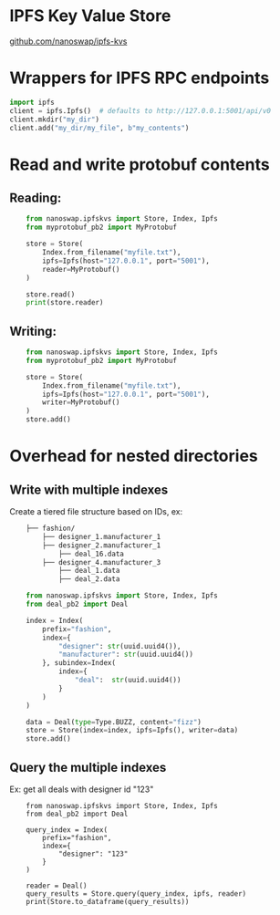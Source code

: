 # IPFS Key Value Store

[github.com/nanoswap/ipfs-kvs](https://github.com/nanoswap/ipfs-kvs)

# Wrappers for IPFS RPC endpoints
```py
import ipfs
client = ipfs.Ipfs()  # defaults to http://127.0.0.1:5001/api/v0
client.mkdir("my_dir")
client.add("my_dir/my_file", b"my_contents")
```

# Read and write protobuf contents

## Reading:
```py
    from nanoswap.ipfskvs import Store, Index, Ipfs
    from myprotobuf_pb2 import MyProtobuf

    store = Store(
        Index.from_filename("myfile.txt"),
        ipfs=Ipfs(host="127.0.0.1", port="5001"),
        reader=MyProtobuf()
    )

    store.read()
    print(store.reader)
```

## Writing:
```py
    from nanoswap.ipfskvs import Store, Index, Ipfs
    from myprotobuf_pb2 import MyProtobuf

    store = Store(
        Index.from_filename("myfile.txt"),
        ipfs=Ipfs(host="127.0.0.1", port="5001"),
        writer=MyProtobuf()
    )
    store.add()
```

# Overhead for nested directories

## Write with multiple indexes
Create a tiered file structure based on IDs, ex:
```bash
    ├── fashion/
        ├── designer_1.manufacturer_1
        ├── designer_2.manufacturer_1
            ├── deal_16.data
        ├── designer_4.manufacturer_3
            ├── deal_1.data
            ├── deal_2.data
```
```py
    from nanoswap.ipfskvs import Store, Index, Ipfs
    from deal_pb2 import Deal

    index = Index(
        prefix="fashion",
        index={
            "designer": str(uuid.uuid4()),
            "manufacturer": str(uuid.uuid4())
        }, subindex=Index(
            index={
                "deal":  str(uuid.uuid4())
            }
        )
    )

    data = Deal(type=Type.BUZZ, content="fizz")
    store = Store(index=index, ipfs=Ipfs(), writer=data)
    store.add()
```

## Query the multiple indexes
Ex: get all deals with designer id "123"
```
    from nanoswap.ipfskvs import Store, Index, Ipfs
    from deal_pb2 import Deal

    query_index = Index(
        prefix="fashion",
        index={
            "designer": "123"
        }
    )

    reader = Deal()
    query_results = Store.query(query_index, ipfs, reader)
    print(Store.to_dataframe(query_results))
```
